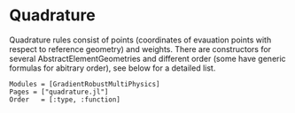 
# Quadrature

Quadrature rules consist of points (coordinates of evauation points with respect to reference geometry) and weights. There are constructors for several AbstractElementGeometries and different order (some have generic formulas for abitrary order), see below for a detailed list.

```@autodocs
Modules = [GradientRobustMultiPhysics]
Pages = ["quadrature.jl"]
Order   = [:type, :function]
```